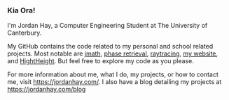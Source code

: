 ### Kia Ora!

I'm Jordan Hay, a Computer Engineering Student at The University of Canterbury.

My GitHub contains the code related to my personal and school related projects. Most notable are [jmath](https://github.com/JHay0112/jmath), [phase retrieval](https://github.com/JHay0112/phase_retrieval), [raytracing](https://github.com/JHay0112/raytracing), [my website](https://github.com/JHay0112/JHay0112.github.io), and [HightHeight](https://github.com/JHay0112/HightHeight). But feel free to explore my code as you please.

For more information about me, what I do, my projects, or how to contact me, visit https://jordanhay.com/. I also have a blog detailing my projects at https://jordanhay.com/blog

